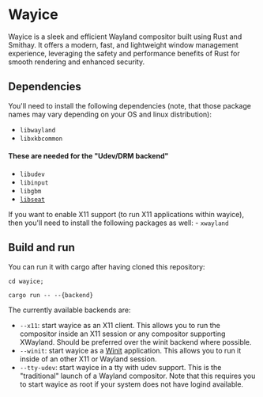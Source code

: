 # Wayice

Wayice is a sleek and efficient Wayland compositor built using Rust and Smithay. It offers a modern, fast, and lightweight window management experience, leveraging the safety and performance benefits of Rust for smooth rendering and enhanced security.

## Dependencies

You'll need to install the following dependencies (note, that those package
names may vary depending on your OS and linux distribution):

- `libwayland`
- `libxkbcommon`

#### These are needed for the "Udev/DRM backend"

- `libudev`
- `libinput`
- `libgbm`
- [`libseat`](https://git.sr.ht/~kennylevinsen/seatd)

If you want to enable X11 support (to run X11 applications within wayice),
then you'll need to install the following packages as well:
    - `xwayland`

## Build and run

You can run it with cargo after having cloned this repository:

```
cd wayice;

cargo run -- --{backend}
```

The currently available backends are:

- `--x11`: start wayice as an X11 client. This allows you to run the compositor inside an X11 session or any compositor supporting XWayland. Should be preferred over the winit backend where possible.
- `--winit`: start wayice as a [Winit](https://github.com/tomaka/winit) application. This allows you to run it
  inside of an other X11 or Wayland session.
- `--tty-udev`: start wayice in a tty with udev support. This is the "traditional" launch of a Wayland
  compositor. Note that this requires you to start wayice as root if your system does not have logind
  available.

